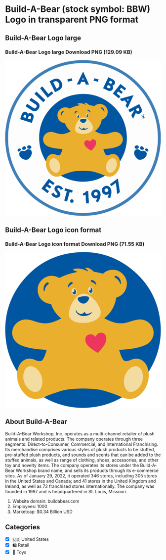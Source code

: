 # Build-A-Bear (stock symbol: BBW) Logo in transparent PNG format

## Build-A-Bear Logo large

### Build-A-Bear Logo large Download PNG (129.09 KB)

![Build-A-Bear Logo large Download PNG (129.09 KB)](/img/orig/BBW_BIG-59aec336.png)

## Build-A-Bear Logo icon format

### Build-A-Bear Logo icon format Download PNG (71.55 KB)

![Build-A-Bear Logo icon format Download PNG (71.55 KB)](/img/orig/BBW-090ff8b3.png)

## About Build-A-Bear

Build-A-Bear Workshop, Inc. operates as a multi-channel retailer of plush animals and related products. The company operates through three segments: Direct-to-Consumer, Commercial, and International Franchising. Its merchandise comprises various styles of plush products to be stuffed, pre-stuffed plush products, and sounds and scents that can be added to the stuffed animals, as well as range of clothing, shoes, accessories, and other toy and novelty items. The company operates its stores under the Build-A-Bear Workshop brand name; and sells its products through its e-commerce sites. As of January 29, 2022, it operated 346 stores, including 305 stores in the United States and Canada; and 41 stores in the United Kingdom and Ireland, as well as 72 franchised stores internationally. The company was founded in 1997 and is headquartered in St. Louis, Missouri.

1. Website domain: buildabear.com
2. Employees: 1000
3. Marketcap: $0.34 Billion USD


## Categories
- [x] 🇺🇸 United States
- [x] 🛍️ Retail
- [x] 🧸 Toys
